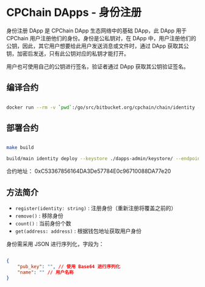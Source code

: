 # CPChain DApps - 身份注册

身份注册 DApp 是 CPChain DApp 生态网络中的基础 DApp，此 DApp 用于 CPChain 用户注册他们的身份。身份是公私钥对，在 DApp 中，用户注册他们的公钥，因此，其它用户想要给此用户发送消息或文件时，通过 DApp 获取其公钥，加密后发送，只有此公钥对应的私钥才能打开。

用户也可使用自己的公钥进行签名，验证者通过 DApp 获取其公钥验证签名。

## 编译合约

```bash

docker run --rm -v `pwd`:/go/src/bitbucket.org/cpchain/chain/identity -it cpchain2018/abigen abigen --sol ./identity/identity.sol --pkg identity --out ./identity/identity.go

```

## 部署合约

```bash

make build

build/main identity deploy --keystore ./dapps-admin/keystore/ --endpoint http://52.220.174.168:8501

```

合约地址： 0xC53367856164DA3De57784E0c96710088DA77e20

## 方法简介

+ `register(identity: string)` : 注册身份（重新注册将覆盖之前的）
+ `remove()` : 移除身份
+ `count()` : 当前身份个数
+ `get(address: address)` : 根据钱包地址获取用户身份

身份需采用 JSON 进行序列化，字段为：

```json

{
    "pub_key": "", // 使用 Base64 进行序列化
    "name": "" // 用户名称
}

```
